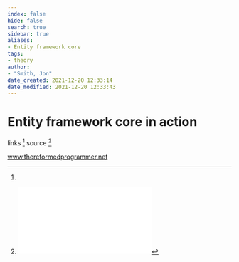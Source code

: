 ```yaml
---
index: false
hide: false
search: true
sidebar: true
aliases:
- Entity framework core
tags:
- theory
author:
- "Smith, Jon"
date_created: 2021-12-20 12:33:14
date_modified: 2021-12-20 12:33:43
---
```


# Entity framework core in action


links [^1]
source [^2]

www.thereformedprogrammer.net

[^1]:
[^2]: ![](Jon%20Smith%20-%20Entity%20Framework%20Core%20in%20Action-Manning%20Publications%20(2021).pdf)